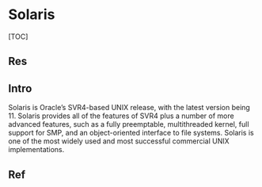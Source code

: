 # Solaris

[TOC]



## Res


## Intro
Solaris is Oracle’s SVR4-based UNIX release, with the latest version being 11. Solaris provides all of the features of SVR4 plus a number of more advanced features, such as a fully preemptable, multithreaded kernel, full support for SMP, and an object-oriented interface to file systems. Solaris is one of the most widely used and most successful commercial UNIX implementations.



## Ref

